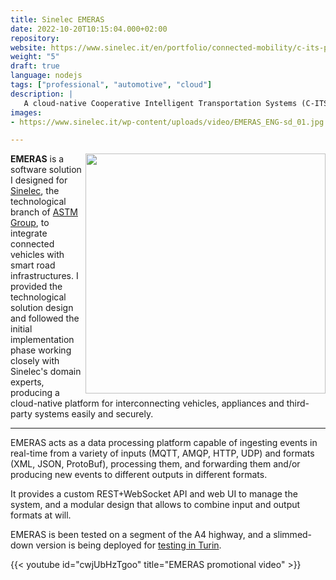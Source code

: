 ```yaml
---
title: Sinelec EMERAS
date: 2022-10-20T10:15:04.000+02:00
repository:
website: https://www.sinelec.it/en/portfolio/connected-mobility/c-its-platform-v2i-ready/
weight: "5"
draft: true
language: nodejs
tags: ["professional", "automotive", "cloud"]
description: |
   A cloud-native Cooperative Intelligent Transportation Systems (C-ITS) providing the integration with road ITS devices and makes real-time bi-directional interconnection between vehicles and infrastructure possible
images:
- https://www.sinelec.it/wp-content/uploads/video/EMERAS_ENG-sd_01.jpg

---
```

<img align="right" width=384 src="https://www.sinelec.it/wp-content/uploads/logo-sinelec-big.png">

**EMERAS** is a software solution I designed for [Sinelec], the technological branch of [ASTM Group], to integrate connected vehicles with smart road infrastructures. I provided the technological solution design and followed the initial implementation phase working closely with Sinelec's domain experts, producing a cloud-native platform for interconnecting vehicles, appliances and third-party systems easily and securely.

---

EMERAS acts as a data processing platform capable of ingesting events in real-time from a variety of inputs (MQTT, AMQP, HTTP, UDP) and formats (XML, JSON, ProtoBuf), processing them, and forwarding them and/or producing new events to different outputs in different formats.

It provides a custom REST+WebSocket API and web UI to manage the system, and a modular design that allows to combine input and output formats at will.

EMERAS is been tested on a segment of the A4 highway, and a slimmed-down version is being deployed for [testing in Turin].

{{< youtube id="cwjUbHzTgoo" title="EMERAS promotional video" >}}

[Sinelec]: https://www.sinelec.it
[ASTM Group]: https://www.astm.it

[testing in Turin]: https://www.sinelec.it/en/sinelec-delivers-v2x-to-the-city-collaboration-with-5t-pioneer-in-turin-with-the-c-roads-project/
